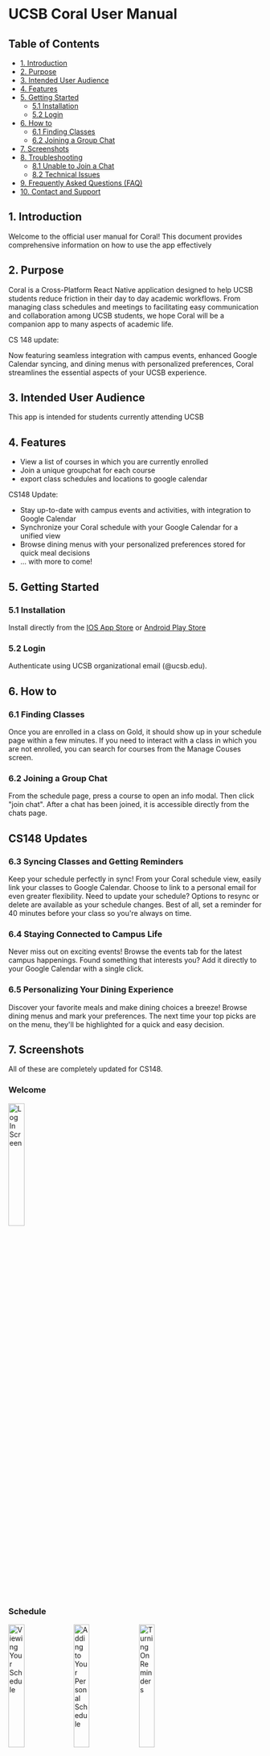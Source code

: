 # UCSB Coral User Manual

## Table of Contents

- [1. Introduction](#1-introduction)
- [2. Purpose](#2-purpose)
- [3. Intended User Audience](#3-intended-user-audience)
- [4. Features](#4-features)
- [5. Getting Started](#5-getting-started)
  - [5.1 Installation](#51-installation)
  - [5.2 Login](#52-login)
- [6. How to](#6-how-to)
  - [6.1 Finding Classes](#61-finding-classes)
  - [6.2 Joining a Group Chat](#62-joining-a-group-chat)
- [7. Screenshots](#7-screenshots)
- [8. Troubleshooting](#8-troubleshooting)
  - [8.1 Unable to Join a Chat](#81-unable-to-join-a-chat)
  - [8.2 Technical Issues](#82-technical-issues)
- [9. Frequently Asked Questions (FAQ)](#9-frequently-asked-questions-faq)
- [10. Contact and Support](#10-contact-and-support)

## 1. Introduction

Welcome to the official user manual for Coral! This document provides comprehensive information on how to use the app effectively

## 2. Purpose

Coral is a Cross-Platform React Native application designed to help UCSB students reduce friction in their day to day academic workflows. From managing class schedules and meetings to facilitating easy communication and collaboration among UCSB students, we hope Coral will be a companion app to many aspects of academic life.

CS 148 update:

Now featuring seamless integration with campus events, enhanced Google Calendar syncing, and dining menus with personalized preferences, Coral streamlines the essential aspects of your UCSB experience.

## 3. Intended User Audience

This app is intended for students currently attending UCSB

## 4. Features

- View a list of courses in which you are currently enrolled
- Join a unique groupchat for each course
- export class schedules and locations to google calendar

CS148 Update:

- Stay up-to-date with campus events and activities, with integration to Google Calendar
- Synchronize your Coral schedule with your Google Calendar for a unified view
- Browse dining menus with your personalized preferences stored for quick meal decisions
- ... with more to come!

## 5. Getting Started

### 5.1 Installation

Install directly from the [IOS App Store](https://google.com) or [Android Play Store](https://google.com)

### 5.2 Login

Authenticate using UCSB organizational email (@ucsb.edu).

## 6. How to

### 6.1 Finding Classes

Once you are enrolled in a class on Gold, it should show up in your schedule page within a few minutes. If you need to interact with a class in which you are not enrolled, you can search for courses from the Manage Couses screen.

### 6.2 Joining a Group Chat

From the schedule page, press a course to open an info modal. Then click "join chat". After a chat has been joined, it is accessible directly from the chats page.

## CS148 Updates

### 6.3 Syncing Classes and Getting Reminders

Keep your schedule perfectly in sync!  From your Coral schedule view, easily link your classes to Google Calendar.  Choose to link to a personal email for even greater flexibility. Need to update your schedule? Options to resync or delete are available as your schedule changes.  Best of all, set a reminder for 40 minutes before your class so you're always on time.

### 6.4 Staying Connected to Campus Life

Never miss out on exciting events! Browse the events tab for the latest campus happenings.  Found something that interests you? Add it directly to your Google Calendar with a single click.

### 6.5 Personalizing Your Dining Experience

Discover your favorite meals and make dining choices a breeze! Browse dining menus and mark your preferences. The next time your top picks are on the menu, they'll be highlighted for a quick and easy decision.

## 7. Screenshots

All of these are completely updated for CS148.

### Welcome

<img src="./screenshots/log_in.png" width="25%" alt="Log In Screen">

### Schedule

<img src="./screenshots/schedule.png" width="25%" alt="Viewing Your Schedule">
<img src="./screenshots/personal.png" width="25%" alt="Adding to Your Personal Schedule">
<img src="./screenshots/reminder_prompt.png" width="25%" alt="Turning On Reminders">
<img src="./screenshots/delete.png" width="25%" alt="Deleting Your Schedule">

### Chat

<img src="./screenshots/chat_list.png" width="25%" alt="Viewing Your List of Chats">
<img src="./screenshots/chat.png" width="25%" alt="Viewing A Specific Chat">

### Dining

<img src="./screenshots/menu.png" width="25%" alt="Browsing Dining Menus & Like to Store Preferences">

### Events

<img src="./screenshots/event.png" width="25%" alt="Browse Campus Events">
<img src="./screenshots/event_modal.png" width="25%" alt="Viewing Event Details and Adding to Calendar">

### Profile

<img src="./screenshots/profile.png" width="25%" alt="Viewing and Editing your Profile">

## 8. Troubleshooting

### 8.1 Unable to Join a Chat

Please ensure that you are enrolled in the course.

### 8.2 Technical Issues

Contact us! Email <as-osa-publicinterest@ucsb.edu> and we would love to help.

## 9. Frequently Asked Questions (FAQ)

- **Q: Do I need to be a current UCSB Student?**

  - A: Yes, for the app to work effectively, you should be actively enrolled in classes.

- **Q: Can I use the app on multiple devices?**
  - A: Currently, we do not have a release for web or desktop. However, the app will work simultainiously on multiple devices.

## 10. Contact and Support

For further assistance, please contact our support team at <as-osa-publicinterest@ucsb.edu>.
